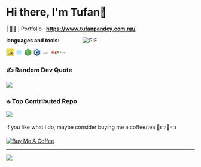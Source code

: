 # Hi there, I'm Tufan👋
| 👨‍💻 | Portfolio : <b> https://www.tufanpandey.com.np/</b>

<img align="right" alt="GIF" src="https://github.com/abhisheknaiidu/abhisheknaiidu/blob/master/code.gif?raw=true" width="300" height="200" />

**languages and tools:**  

<code><img height="20" src="https://raw.githubusercontent.com/github/explore/80688e429a7d4ef2fca1e82350fe8e3517d3494d/topics/javascript/javascript.png"></code>
<code><img height="20" src="https://raw.githubusercontent.com/github/explore/80688e429a7d4ef2fca1e82350fe8e3517d3494d/topics/react/react.png"></code>
<code><img height="20" src="https://raw.githubusercontent.com/github/explore/80688e429a7d4ef2fca1e82350fe8e3517d3494d/topics/nodejs/nodejs.png"></code>
<code><img height="20" src="https://raw.githubusercontent.com/github/explore/80688e429a7d4ef2fca1e82350fe8e3517d3494d/topics/cpp/cpp.png"></code>
<code><img height="20" src="https://raw.githubusercontent.com/github/explore/80688e429a7d4ef2fca1e82350fe8e3517d3494d/topics/mysql/mysql.png"></code>
<code><img height="20" src="https://raw.githubusercontent.com/github/explore/80688e429a7d4ef2fca1e82350fe8e3517d3494d/topics/git/git.png"></code>
<code><img height="20" src="https://raw.githubusercontent.com/github/explore/80688e429a7d4ef2fca1e82350fe8e3517d3494d/topics/mongodb/mongodb.png" alt="mongoDb"></code>




### ✍️ Random Dev Quote
![](https://quotes-github-readme.vercel.app/api?type=horizontal&theme=radical)

### 🔝 Top Contributed Repo
![](https://github-contributor-stats.vercel.app/api?username=tufanpande&limit=5&theme=dark&combine_all_yearly_contributions=true)



if you like what i do, maybe consider buying me a coffee/tea 🥺👉🧋👈

<a href="https://www.buymeacoffee.com/tufaninnovator" target="_blank"><img src="https://cdn.buymeacoffee.com/buttons/v2/default-red.png" alt="Buy Me A Coffee" width="150" ></a>



---
[![](https://visitcount.itsvg.in/api?id=tufanpande&icon=5&color=1)](https://visitcount.itsvg.in)

<!-- Proudly created with GPRM ( https://gprm.itsvg.in ) -->

